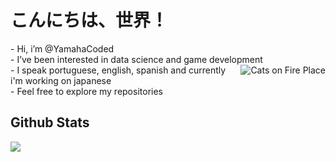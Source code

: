<h1>こんにちは、世界！</h1> 
<div>
    <p align="left">
    - Hi, i’m @YamahaCoded<br>
    - I’ve been interested in data science and game development<br>
    <img align="right" src="https://imgur.com/CzGWxDK.gif" alt="Cats on Fire Place">
    - I speak portuguese, english, spanish and currently i'm working on japanese<br>
    - Feel free to explore my repositories<br>
    </p>
</div>

<h2>Github Stats</h2> 
<img align="absolute" src="https://github-readme-stats.vercel.app/api/top-langs/?username=YamahaCoded&layout=compact&langs_count=6&theme=github_dark">



<!---
YamahaCoded/YamahaCoded is a ✨ special ✨ repository because its `README.md` (this file) appears on your GitHub profile.
You can click the Preview link to take a look at your changes.
--->
